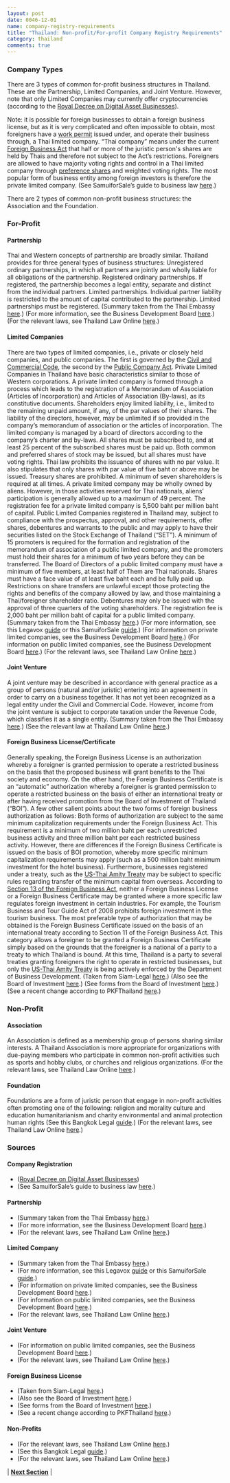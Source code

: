 ```yaml
---
layout: post
date: 0046-12-01
name: company-registry-requirements
title: "Thailand: Non-profit/For-profit Company Registry Requirements"
category: thailand
comments: true
---
```


### Company Types
There are 3 types of common for-profit business structures in Thailand. These are the Partnership, Limited Companies, and Joint Venture. However, note that only Limited Companies may currently offer cryptocurrencies (according to the [Royal Decree on Digital Asset Businesses](https://www.sec.or.th/TH/SECInfo/LawsRegulation/Documents/Act_Royal_Enactment/enactment_digital_2561_summary_en.pdf)).

Note: it is possible for foreign businesses to obtain a foreign business license, but as it is very complicated and often impossible to obtain, most foreigners have a [work permit](https://www.samuiforsale.com/knowledge/foreign-work-permit-application-thailand.html) issued under, and operate their business through, a Thai limited company. “Thai company” means under the current [Foreign Business Act](https://www.thailandlawonline.com/thai-company-and-foreign-business-law/foreign-business-law-thailand) that half or more of the juristic person's shares are held by Thais and therefore not subject to the Act’s restrictions. Foreigners are allowed to have majority voting rights and control in a Thai limited company through [preference shares](https://www.samuiforsale.com/company-law/thai-preference-share-structure.html) and weighted voting rights. The most popular form of business entity among foreign investors is therefore the private limited company. (See SamuiforSale’s guide to business law [here](https://www.samuiforsale.com/knowledge/thai-business-law.html).)

There are 2 types of common non-profit business structures: the Association and the Foundation.

### For-Profit

#### Partnership
Thai and Western concepts of partnership are broadly similar. Thailand provides for three general types of business structures:
Unregistered ordinary partnerships, in which all partners are jointly and wholly liable for all obligations of the partnership. 
Registered ordinary partnerships. If registered, the partnership becomes a legal entity, separate and distinct from the individual partners. 
Limited partnerships. Individual partner liability is restricted to the amount of capital contributed to the partnership. Limited partnerships must be registered. 
(Summary taken from the Thai Embassy [here](http://www.thaiembassy.com/business/business_type.php).) 
(For more information, see the Business Development Board [here](http://www.dbd.go.th/dbdweb_en/ewt_news.php?nid=3973&filename=index ).)
(For the relevant laws, see Thailand Law Online [here](https://www.thailandlawonline.com/thai-company-and-foreign-business-law/civil-law-partnerships-and-limited-companies).)

#### Limited Companies
There are two types of limited companies, i.e., private or closely held companies, and public companies. The first is governed by the [Civil and Commercial Code](https://www.thailandlawonline.com/thai-company-and-foreign-business-law/civil-law-companies-and-business-formation-thai-limited-company), the second by the [Public Company Act](http://www.dbd.go.th/dbdweb_en/ewt_news.php?nid=3932).
Private Limited Companies in Thailand have basic characteristics similar to those of Western corporations. A private limited company is formed through a process which leads to the registration of a Memorandum of Association (Articles of Incorporation) and Articles of Association (By-laws), as its constitutive documents.
Shareholders enjoy limited liability, i.e., limited to the remaining unpaid amount, if any, of the par values of their shares. The liability of the directors, however, may be unlimited if so provided in the company’s memorandum of association or the articles of incorporation. The limited company is managed by a board of directors according to the company’s charter and by-laws.
All shares must be subscribed to, and at least 25 percent of the subscribed shares must be paid up. Both common and preferred shares of stock may be issued, but all shares must have voting rights. Thai law prohibits the issuance of shares with no par value. It also stipulates that only shares with par value of five baht or above may be issued. Treasury shares are prohibited.
A minimum of seven shareholders is required at all times. A private limited company may be wholly owned by aliens. However, in those activities reserved for Thai nationals, aliens’ participation is generally allowed up to a maximum of 49 percent.
The registration fee for a private limited company is 5,500 baht per million baht of capital.
Public Limited Companies registered in Thailand may, subject to compliance with the prospectus, approval, and other requirements, offer shares, debentures and warrants to the public and may apply to have their securities listed on the Stock Exchange of Thailand (“SET”).
A minimum of 15 promoters is required for the formation and registration of the memorandum of association of a public limited company, and the promoters must hold their shares for a minimum of two years before they can be transferred. The Board of Directors of a public limited company must have a minimum of five members, at least half of Them are Thai nationals. Shares must have a face value of at least five baht each and be fully paid up. Restrictions on share transfers are unlawful except those protecting the rights and benefits of the company allowed by law, and those maintaining a Thai/foreigner shareholder ratio. Debentures may only be issued with the approval of three quarters of the voting shareholders.
The registration fee is 2,000 baht per million baht of capital for a public limited company.
(Summary taken from the Thai Embassy [here](http://www.thaiembassy.com/business/business_type.php).)
(For more information, see this Legavox [guide](https://www.legavox.fr/blog/vincent-birot/private-limited-company-thailand-12560.htm) or this SamuiforSale [guide](https://www.samuiforsale.com/knowledge/thai-company-formation.html).)
(For information on private limited companies, see the Business Development Board [here](http://www.dbd.go.th/dbdweb_en/ewt_news.php?nid=3966&filename=index).)
(For information on public limited companies, see the Business Development Board [here](http://www.dbd.go.th/dbdweb_en/ewt_news.php?nid=3965&filename=index).)
(For the relevant laws, see Thailand Law Online [here](https://www.thailandlawonline.com/thai-company-and-foreign-business-law/civil-law-companies-and-business-formation-thai-limited-company).)

#### Joint Venture
A joint venture may be described in accordance with general practice as a group of persons (natural and/or juristic) entering into an agreement in order to carry on a business together. It has not yet been recognized as a legal entity under the Civil and Commercial Code. However, income from the joint venture is subject to corporate taxation under the Revenue Code, which classifies it as a single entity.
(Summary taken from the Thai Embassy [here](http://www.thaiembassy.com/business/business_type.php).)
(See the relevant law at Thailand Law Online [here](https://www.thailandlawonline.com/revenue-code/corporate-income-tax-law-in-the-revenue-code).)

#### Foreign Business License/Certificate
Generally speaking, the Foreign Business License is an authorization whereby a foreigner is granted permission to operate a restricted business on the basis that the proposed business will grant benefits to the Thai society and economy. On the other hand, the Foreign Business Certificate is an “automatic” authorization whereby a foreigner is granted permission to operate a restricted business on the basis of either an international treaty or after having received promotion from the Board of Investment of Thailand (“BOI”). A few other salient points about the two forms of foreign business authorization as follows:
Both forms of authorization are subject to the same minimum capitalization requirements under the Foreign Business Act. This requirement is a minimum of two million baht per each unrestricted business activity and three million baht per each restricted business activity. However, there are differences if the Foreign Business Certificate is issued on the basis of BOI promotion, whereby more specific minimum capitalization requirements may apply (such as a 500 million baht minimum investment for the hotel business). Furthermore, businesses registered under a treaty, such as the [US-Thai Amity Treaty](http://www.siam-legal.com/Business-in-Thailand/US-Thai%20Amity.php) may be subject to specific rules regarding transfer of the minimum capital from overseas. 
According to [Section 13 of the Foreign Business Act](http://library.siam-legal.com/thai-law/foreign-business-act-exemptions-sections-10-13/), neither a Foreign Business License or a Foreign Business Certificate may be granted where a more specific law regulates foreign investment in certain industries. For example, the Tourism Business and Tour Guide Act of 2008 prohibits foreign investment in the tourism business. 
The most preferable type of authorization that may be obtained is the Foreign Business Certificate issued on the basis of an international treaty according to Section 11 of the Foreign Business Act. This category allows a foreigner to be granted a Foreign Business Certificate simply based on the grounds that the foreigner is a national of a party to a treaty to which Thailand is bound. At this time, Thailand is a party to several treaties granting foreigners the right to operate in restricted businesses, but only the [US-Thai Amity Treaty](http://www.siam-legal.com/Business-in-Thailand/US-Thai%20Amity.php) is being actively enforced by the Department of Business Development. 
(Taken from Siam-Legal [here](https://www.siam-legal.com/thailand-law/types-of-foreign-business-authorization/).)
(Also see the Board of Investment [here](http://www.boi.go.th/index.php?page=legal_issues_for_investors_01_foreign_business_act).)
(See forms from the Board of Investment [here](http://osos.boi.go.th/index.php?page=howto&group_id=99&parent_id=84).)
(See a recent change according to PKFThailand [here](http://www.pkfthailand.asia/news/news/changes-to-legislation-concerning-the-foreign-business-license-under-the-foreign-business-act/).)

### Non-Profit

#### Association
An Association is defined as a membership group of persons sharing similar interests. A Thailand Association is more appropriate for organizations with due-paying members who participate in common non-profit activities such as sports and hobby clubs, or churches and religious organizations.
(For the relevant laws, see Thailand Law Online [here](https://www.thailandlawonline.com/civil-and-commercial-code/65-136-juristic-persons-association-and-foundation#78).)

#### Foundation
Foundations are a form of juristic person that engage in non-profit activities often promoting one of the following: 
religion and morality 
culture and education 
humanitarianism and charity 
environmental and animal protection 
human rights 
(See this Bangkok Legal [guide](https://bangkoklegal.wordpress.com/2012/07/10/thailand-other-incorporations-incorporation-of-charities-non-profit-organizations-foundations/).)
(For the relevant laws, see Thailand Law Online [here](https://www.thailandlawonline.com/civil-and-commercial-code/65-136-juristic-persons-association-and-foundation#110).)

### Sources

#### Company Registration
- ([Royal Decree on Digital Asset Businesses](https://www.sec.or.th/TH/SECInfo/LawsRegulation/Documents/Act_Royal_Enactment/enactment_digital_2561_summary_en.pdf))
- (See SamuiforSale’s guide to business law [here](https://www.samuiforsale.com/knowledge/thai-business-law.html).)

#### Partnership
- (Summary taken from the Thai Embassy [here](http://www.thaiembassy.com/business/business_type.php).)
- (For more information, see the Business Development Board [here](http://www.dbd.go.th/dbdweb_en/ewt_news.php?nid=3973&filename=index ).)
- (For the relevant laws, see Thailand Law Online [here](https://www.thailandlawonline.com/thai-company-and-foreign-business-law/civil-law-partnerships-and-limited-companies).)

#### Limited Company
- (Summary taken from the Thai Embassy [here](http://www.thaiembassy.com/business/business_type.php).)
- (For more information, see this Legavox [guide](https://www.legavox.fr/blog/vincent-birot/private-limited-company-thailand-12560.htm) or this SamuiforSale [guide](https://www.samuiforsale.com/knowledge/thai-company-formation.html).)
- (For information on private limited companies, see the Business Development Board [here](http://www.dbd.go.th/dbdweb_en/ewt_news.php?nid=3966&filename=index).)
- (For information on public limited companies, see the Business Development Board [here](http://www.dbd.go.th/dbdweb_en/ewt_news.php?nid=3965&filename=index).)
- (For the relevant laws, see Thailand Law Online [here](https://www.thailandlawonline.com/thai-company-and-foreign-business-law/civil-law-companies-and-business-formation-thai-limited-company).)

#### Joint Venture
- (For information on public limited companies, see the Business Development Board [here](http://www.dbd.go.th/dbdweb_en/ewt_news.php?nid=3965&filename=index).)
- (For the relevant laws, see Thailand Law Online [here](https://www.thailandlawonline.com/thai-company-and-foreign-business-law/civil-law-companies-and-business-formation-thai-limited-company).)

#### Foreign Business License
- (Taken from Siam-Legal [here](https://www.siam-legal.com/thailand-law/types-of-foreign-business-authorization/).)
- (Also see the Board of Investment [here](http://www.boi.go.th/index.php?page=legal_issues_for_investors_01_foreign_business_act).)
- (See forms from the Board of Investment [here](http://osos.boi.go.th/index.php?page=howto&group_id=99&parent_id=84).)
- (See a recent change according to PKFThailand [here](http://www.pkfthailand.asia/news/news/changes-to-legislation-concerning-the-foreign-business-license-under-the-foreign-business-act/).)

#### Non-Profits
- (For the relevant laws, see Thailand Law Online [here](https://www.thailandlawonline.com/civil-and-commercial-code/65-136-juristic-persons-association-and-foundation#78).)
- (See this Bangkok Legal [guide](https://bangkoklegal.wordpress.com/2012/07/10/thailand-other-incorporations-incorporation-of-charities-non-profit-organizations-foundations/).)
- (For the relevant laws, see Thailand Law Online [here](https://www.thailandlawonline.com/civil-and-commercial-code/65-136-juristic-persons-association-and-foundation#110).)




| **[Next Section]( https://neo-project.github.io/global-blockchain-compliance-hub//thailand/thailand-team-member-nationality-requirements.html)** |
